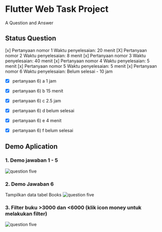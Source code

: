 # Flutter Web Task Project

A Question and Answer

## Status Question
[x] Pertanyaan nomor 1 Waktu penyelesaian: 20 menit
[X] Pertanyaan nomor 2 Waktu penyelesaian: 8 menit
[x] Pertanyaan nomor 3 Waktu penyelesaian: 40 menit
[x] Pertanyaan nomor 4 Waktu penyelesaian: 5 menit
[x] Pertanyaan nomor 5 Waktu penyelesaian: 5 menit
[x] Pertanyaan nomor 6 Waktu penyelesaian: Belum selesai - 10 jam
- [x] pertanyaan 6) a 1 jam
- [x] pertanyaan 6) b 15 menit
- [x] pertanyaan 6) c 2.5 jam
- [x] pertanyaan 6) d belum selesai
- [x] pertanyaan 6) e 4 menit
- [x] pertanyaan 6) f belum selesai


## Demo Aplication
### 1. Demo jawaban 1 - 5
   ![question five](https://i.ibb.co/frMbjws/2023-09-30-145329.png)

### 2. Demo Jawaban 6
Tampilkan data tabel Books
   ![question five](https://i.ibb.co/VJymNTM/2023-09-30-150533.png)


### 3. Filter buku >3000 dan <6000 (klik icon money untuk melakukan filter)
   ![question five](https://i.ibb.co/cQ5ySYc/2023-09-30-150733.png)

